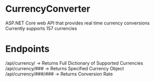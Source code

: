 # CurrencyConverter
ASP.NET Core web API that provides real time currency conversions <br />
Currently supports 157 currencies <br />

# Endpoints
/api/currency/ -> Returns Full Dictionary of Supported Currencies <br />
/api/currency/### -> Returns Specified Currency Object <br />
/api/currency/###/### -> Returns Conversion Rate 
